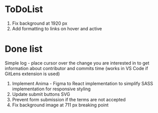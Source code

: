 # ToDoList
1. Fix background at 1920 px
2. Add formatting to links on hover and active

# Done list
Simple log - place cursor over the change you are interested in to get information about contributor and commits time (works in VS Code if GitLens extension is used)
1. Implement Anima - Figma to React implementation to simplify SASS implementation for responsive styling
2. Update submit buttons SVG
3. Prevent form submission if the terms are not accepted
4. Fix background image at 711 px breaking point